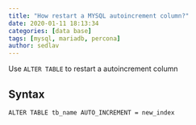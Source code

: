 ```yaml
---
title: "How restart a MYSQL autoincrement column?"
date: 2020-01-11 18:13:34
categories: [data base]
tags: [mysql, mariadb, percona]
author: sedlav
---
```


Use `ALTER TABLE` to restart a autoincrement column

## Syntax

```mysql
ALTER TABLE tb_name AUTO_INCREMENT = new_index
```
